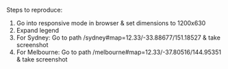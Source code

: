 Steps to reproduce:
1. Go into responsive mode in browser & set dimensions to 1200x630
2. Expand legend
3. For Sydney: Go to path /sydney#map=12.33/-33.88677/151.18527 & take screenshot
4. For Melbourne: Go to path /melbourne#map=12.33/-37.80516/144.95351 & take screenshot
